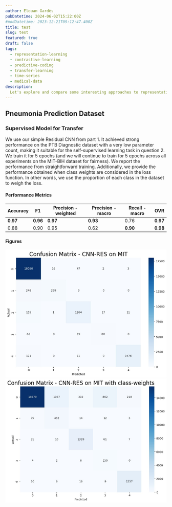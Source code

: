 ```yaml
---
author: Elouan Gardès
pubDatetime: 2024-06-02T15:22:00Z
#modDatetime: 2023-12-21T09:12:47.400Z
title: test
slug: test
featured: true
draft: false
tags:
  - representation-learning
  - contrastive-learning
  - predictive-coding
  - transfer-learning
  - time-series
  - medical-data
description:
  Let's explore and compare some interesting approaches to representation learning of medical time-series! Two datasets, a thrilling battle between models and a fast predictive coding implementation for contrastive learning of time-series.
---
```


## Pneumonia Prediction Dataset

### Supervised Model for Transfer
We use our simple Residual CNN from part 1. It achieved strong performance on the PTB Diagnostic dataset with a very low parameter count, making it suitable for the self-supervised learning task in question 2. We train it for 5 epochs (and we will continue to train for 5 epochs across all experiments on the MIT-BIH dataset for fairness). We report the performance from straightforward training. Additionally, we provide the performance obtained when class weights are considered in the loss function. In other words, we use the proportion of each class in the dataset to weigh the loss.

#### Performance Metrics

| **Accuracy** | **F1** | Precision - weighted | Precision - macro | Recall - macro | **OVR** |
|--------------|--------|----------------------|-------------------|----------------|---------|
| **0.97**     | **0.96** | **0.97**            | **0.93**          | 0.76           | **0.97**|
| 0.88         | 0.90   | 0.95                 | 0.62              | **0.90**       | **0.98**|

#### Figures
![Figure 1](../../assets/images/time-series/1.png)
![Figure 2](../../assets/images/time-series/2.png)